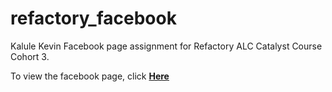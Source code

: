 # refactory_facebook
Kalule Kevin Facebook page assignment for Refactory ALC Catalyst Course Cohort 3.

To view the facebook page, click **[Here](https://github.com/KaluleKevin96/refactory_facebook)**


